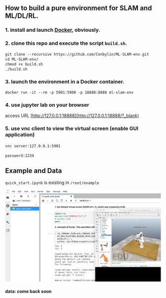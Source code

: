 ## How to build a pure environment for SLAM and ML/DL/RL.

### 1. install and launch [Docker](www.docker.com), obviously.

### 2. clone this repo and execute the script `build.sh`.

```shell
git clone --recursive https://github.com/Cenbylin/ML-SLAM-env.git
cd ML-SLAM-env/
chmod +x build.sh
./build.sh
```

### 3. launch the environment in a Docker container.

```shell
docker run -it --rm -p 5901:5900 -p 18888:8888 ml-slam-env
```

### 4. use jupyter lab on your browser

access URL [http://127.0.0.1:18888](http://127.0.0.1:18888/?_blank)

### 5. use vnc client to view the virtual screen (enable GUI application)

`vnc server:127.0.0.1:5901` 

`password:1234` 

## Example and Data

`quick_start.ipynb` is existing in `/root/example`

![jupyter_lab_run](./images/jupyter_lab_run.png)

#### data: come back soon